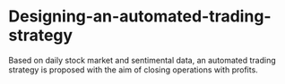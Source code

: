 # Designing-an-automated-trading-strategy
Based on daily stock market and sentimental data, an automated trading strategy is proposed with the aim of closing operations with profits.
